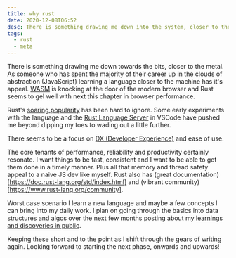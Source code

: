 ```yaml
---
title: why rust
date: 2020-12-08T06:52
desc: There is something drawing me down into the system, closer to the metal. As someone who has spent the majority of their time up in the clouds of abstraction (JavaScript) learning a language closer to the machine has its appeal.
tags:
  - rust
  - meta
---
```


There is something drawing me down towards the bits, closer to the metal. As someone who has spent the majority of their career up in the clouds of abstraction (JavaScript) learning a language closer to the machine has it's appeal. [WASM](https://webassembly.org/) is knocking at the door of the modern browser and Rust seems to gel well with next this chapter in browser performance.

Rust's [soaring popularity](https://insights.stackoverflow.com/survey/2020#technology-most-loved-dreaded-and-wanted-languages-loved) has been hard to ignore. Some early experiments with the language and the [Rust Language Server](https://github.com/rust-lang/rls) in VSCode have pushed me beyond dipping my toes to wading out a little further.

There seems to be a focus on [DX (Developer Experience)](https://twitter.com/mahemoff/status/1947230411948032) and ease of use.

The core tenants of performance, reliability and productivity certainly resonate. I want things to be fast, consistent and I want to be able to get them done in a timely manner. Plus all that memory and thread safety appeal to a naive JS dev like myself. Rust also has (great documentation)[https://doc.rust-lang.org/std/index.html] and (vibrant community)[https://www.rust-lang.org/community].

Worst case scenario I learn a new language and maybe a few concepts I can bring into my daily work. I plan on going through the basics into data structures and algos over the next few months posting about my [learnings and discoveries in public](https://www.swyx.io/learn-in-public/). 

Keeping these short and to the point as I shift through the gears of writing again. Looking forward to starting the next phase, onwards and upwards!